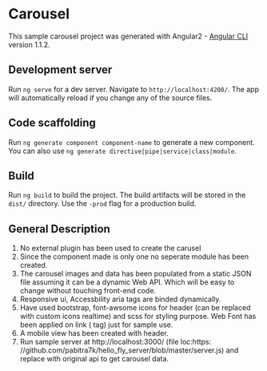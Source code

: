 # Carousel

This sample carousel project was generated with Angular2  - [Angular CLI](https://github.com/angular/angular-cli) version 1.1.2.

## Development server

Run `ng serve` for a dev server. Navigate to `http://localhost:4200/`. The app will automatically reload if you change any of the source files.

## Code scaffolding

Run `ng generate component component-name` to generate a new component. You can also use `ng generate directive|pipe|service|class|module`.

## Build

Run `ng build` to build the project. The build artifacts will be stored in the `dist/` directory. Use the `-prod` flag for a production build.

## General Description

1) No external plugin has been used to create the carusel
2) Since the component made is only one no seperate module has been created.
3) The carousel images and data has been populated from a static JSON file assuming it can be a dynamic Web API. Which will be easy to change without touching front-end code.
4) Responsive ui, Accessbility aria tags are binded dynamically.
5) Have used bootstrap, font-awsome icons for header (can be replaced with custom icons realtime) and scss for styling purpose. Web Font has been applied on link (<a> tag) just for sample use.
6) A mobile view has been created with header.
7) Run sample server at http://localhost:3000/ (file loc:https: //github.com/pabitra7k/hello_fly_server/blob/master/server.js) and replace with original api to get carousel data. 



